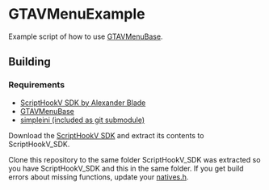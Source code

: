 # GTAVMenuExample

Example script of how to use [GTAVMenuBase](https://github.com/E66666666/GTAVMenuBase).


## Building

### Requirements
* [ScriptHookV SDK by Alexander Blade](http://www.dev-c.com/gtav/scripthookv/)
* [GTAVMenuBase](https://github.com/E66666666/GTAVMenuBase)
* [simpleini (included as git submodule)](https://github.com/brofield/simpleini/)

Download the [ScriptHookV SDK](http://www.dev-c.com/gtav/scripthookv/) and extract its contents to ScriptHookV_SDK.

Clone this repository to the same folder ScriptHookV_SDK was extracted so you have ScriptHookV_SDK and 
this in the same folder. If you get build errors about missing functions, update 
your [natives.h](http://www.dev-c.com/nativedb/natives.h).
